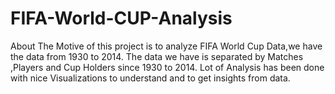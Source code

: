 # FIFA-World-CUP-Analysis
About The Motive of this project is to analyze FIFA World Cup Data,we have the data from 1930 to 2014. The data we have is separated by Matches ,Players and Cup Holders since 1930 to 2014. Lot of Analysis has been done with nice Visualizations to understand and to get insights from data.
